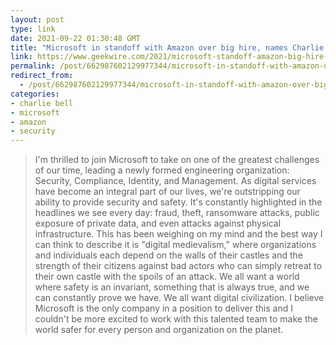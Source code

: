 ```yaml
---
layout: post
type: link
date: 2021-09-22 01:30:48 GMT
title: "Microsoft in standoff with Amazon over big hire, names Charlie Bell to lead 'bold' new security group"
link: https://www.geekwire.com/2021/microsoft-standoff-amazon-big-hire-names-charlie-bell-lead-bold-new-security-group/
permalink: /post/662987602129977344/microsoft-in-standoff-with-amazon-over-big-hire
redirect_from: 
  - /post/662987602129977344/microsoft-in-standoff-with-amazon-over-big-hire
categories:
- charlie bell
- microsoft
- amazon
- security
---
```

<blockquote>I'm thrilled to join Microsoft to take on one of the greatest challenges of our time, leading a newly formed engineering organization: Security, Compliance, Identity, and Management. As digital services have become an integral part of our lives, we're outstripping our ability to provide security and safety. It's constantly highlighted in the headlines we see every day: fraud, theft, ransomware attacks, public exposure of private data, and even attacks against physical infrastructure. This has been weighing on my mind and the best way I can think to describe it is "digital medievalism," where organizations and individuals each depend on the walls of their castles and the strength of their citizens against bad actors who can simply retreat to their own castle with the spoils of an attack. We all want a world where safety is an invariant, something that is always true, and we can constantly prove we have. We all want digital civilization. I believe Microsoft is the only company in a position to deliver this and I couldn't be more excited to work with this talented team to make the world safer for every person and organization on the planet.</blockquote>